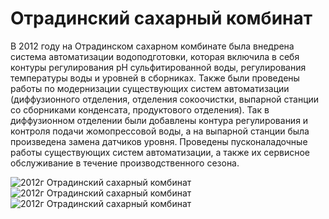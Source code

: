# Отрадинский сахарный комбинат

В 2012 году на Отрадинском сахарном комбинате была внедрена система автоматизации водоподготовки, которая включила в себя контуры регулирования рН сульфитированной воды, регулирования температуры воды и уровней в сборниках. Также были проведены работы по модернизации существующих систем автоматизации (диффузионного отделения, отделения сокоочистки, выпарной станции со сборниками конденсата, продуктового отделения). Так в диффузионном отделении были добавлены контура регулирования и контроля подачи жомопрессовой воды, а на выпарной станции была произведена замена датчиков уровня. Проведены пусконаладочные работы существующих систем автоматизации, а также их сервисное обслуживание в течение производственного сезона.

![2012г Отрадинский сахарный комбинат](/img/works/2012/otrad4.jpg)
![2012г Отрадинский сахарный комбинат](/img/works/2012/otrad5.jpg)
![2012г Отрадинский сахарный комбинат](/img/works/2012/otrad6.jpg)
